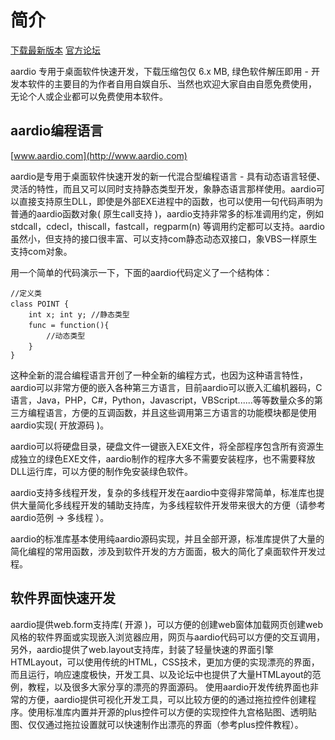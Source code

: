 # 简介
[下载最新版本](http://ide.update.aardio.com/releases/aardio.7z)
[官方论坛](http://bbs.aardio.com)

aardio 专用于桌面软件快速开发，下载压缩包仅 6.x MB, 绿色软件解压即用 - 开发本软件的主要目的为作者自用自娱自乐、当然也欢迎大家自由自愿免费使用， 无论个人或企业都可以免费使用本软件。

## aardio编程语言
[www.aardio.com](http://www.aardio.com)

aardio是专用于桌面软件快速开发的新一代混合型编程语言 - 具有动态语言轻便、灵活的特性，而且又可以同时支持静态类型开发，象静态语言那样使用。aardio可以直接支持原生DLL，即使是外部EXE进程中的函数，也可以使用一句代码声明为普通的aardio函数对象( 原生call支持 )，aardio支持非常多的标准调用约定，例如 stdcall，cdecl，thiscall，fastcall，regparm(n) 等调用约定都可以支持。aardio虽然小，但支持的接口很丰富、可以支持com静态动态双接口，象VBS一样原生支持com对象。

用一个简单的代码演示一下，下面的aardio代码定义了一个结构体：

``` aau
//定义类　　
class POINT {　　
    int x; int y; //静态类型  　　
    func = function(){　　
        //动态类型　　
    }　　
}
```

这种全新的混合编程语言开创了一种全新的编程方式，也因为这种语言特性，aardio可以非常方便的嵌入各种第三方语言，目前aardio可以嵌入汇编机器码，C语言，Java，PHP，C#，Python，Javascript，VBScript......等等数量众多的第三方编程语言，方便的互调函数，并且这些调用第三方语言的功能模块都是使用aardio实现( 开放源码 )。

aardio可以将硬盘目录，硬盘文件一键嵌入EXE文件，将全部程序包含所有资源生成独立的绿色EXE文件，aardio制作的程序大多不需要安装程序，也不需要释放DLL运行库，可以方便的制作免安装绿色软件。

aardio支持多线程开发，复杂的多线程开发在aardio中变得非常简单，标准库也提供大量简化多线程开发的辅助支持库，为多线程软件开发带来很大的方便（请参考aardio范例 -> 多线程 ）。

aardio的标准库基本使用纯aardio源码实现，并且全部开源，标准库提供了大量的简化编程的常用函数，涉及到软件开发的方方面面，极大的简化了桌面软件开发过程。

## 软件界面快速开发
aardio提供web.form支持库( 开源 )，可以方便的创建web窗体加载网页创建web风格的软件界面或实现嵌入浏览器应用，网页与aardio代码可以方便的交互调用， 另外，aardio提供了web.layout支持库，封装了轻量快速的界面引擎HTMLayout，可以使用传统的HTML，CSS技术，更加方便的实现漂亮的界面，而且运行，响应速度极快，开发工具、以及论坛中也提供了大量HTMLayout的范例，教程，以及很多大家分享的漂亮的界面源码。 使用aardio开发传统界面也非常的方便，aardio提供可视化开发工具，可以比较方便的的通过拖拉控件创建程序。使用标准库内置并开源的plus控件可以方便的实现控件九宫格贴图、透明贴图、仅仅通过拖拉设置就可以快速制作出漂亮的界面（参考plus控件教程）。


